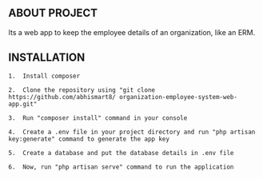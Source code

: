 ## ABOUT PROJECT
Its a web app to keep the employee details of an organization, like an ERM.

## INSTALLATION
    1.  Install composer

    2.  Clone the repository using "git clone https://github.com/abhismart8/ organization-employee-system-web-app.git"

    3.  Run "composer install" command in your console

    4.  Create a .env file in your project directory and run "php artisan key:generate" command to generate the app key

    5.  Create a database and put the database details in .env file
    
    6.  Now, run "php artisan serve" command to run the application